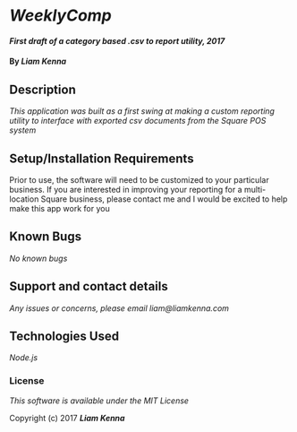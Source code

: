 # _WeeklyComp_

#### _First draft of a category based .csv to report utility, 2017_

#### By _**Liam Kenna**_

## Description

_This application was built as a first swing at making a custom reporting utility to interface with exported csv documents from the Square POS system_

## Setup/Installation Requirements

Prior to use, the software will need to be customized to your particular business. If you are interested in improving your reporting for a multi-location Square business, please contact me and I would be excited to help make this app work for you

## Known Bugs

_No known bugs_

## Support and contact details

_Any issues or concerns, please email liam@liamkenna.com_

## Technologies Used

_Node.js_

### License

_This software is available under the MIT License_

Copyright (c) 2017 **_Liam Kenna_**
